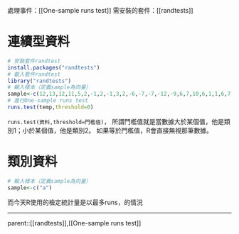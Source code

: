 處理事件：[[One-sample runs test]]
需安裝的套件：[[randtests]]

# 連續型資料
``` R
# 安裝套件randtest
install.packages("randtests")
# 載入套件randtest
library("randtests")
# 輸入樣本（定義sample為向量）
sample<-c(12,13,12,11,5,2,-1,2,-1,3,2,-6,-7,-7,-12,-9,6,7,10,6,1,1,6,7,-2,-6,-6,-5,-2,-1)
# 進行One-sample runs test
runs.test(temp,threshold=0)
```

`runs.test(資料,threshold=門檻值)`，
所謂門檻值就是當數據大於某個值，他是類別1；小於某個值，他是類別2。
如果等於門檻值，R會直接無視那筆數據。

# 類別資料
```R
# 輸入樣本（定義sample為向量）
sample<-c("a")
```

而今天R使用的檢定統計量是以最多runs，的情況
- - -
parent::[[randtests]],[[One-sample runs test]]
